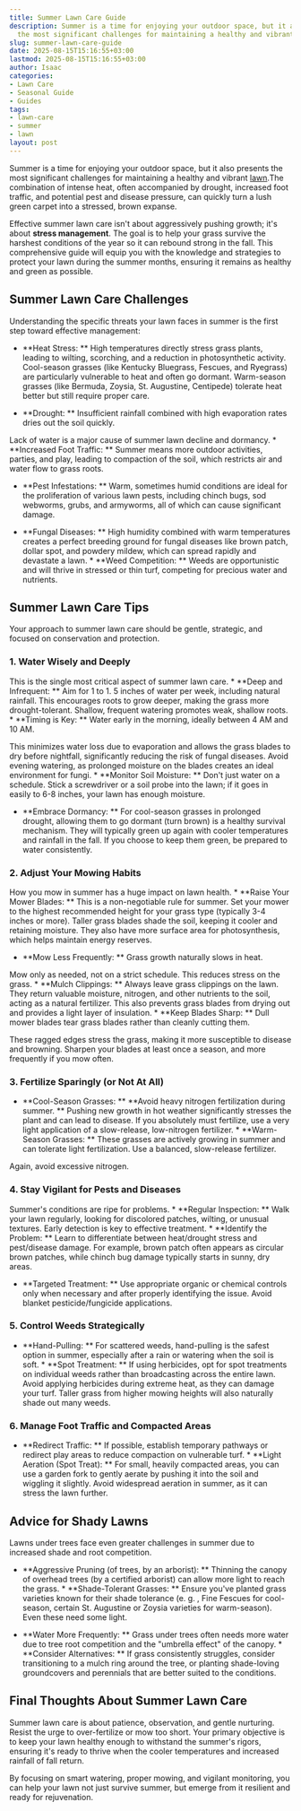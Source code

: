 ```yaml
---
title: Summer Lawn Care Guide
description: Summer is a time for enjoying your outdoor space, but it also presents
  the most significant challenges for maintaining a healthy and vibrant lawn.
slug: summer-lawn-care-guide
date: 2025-08-15T15:16:55+03:00
lastmod: 2025-08-15T15:16:55+03:00
author: Isaac
categories:
- Lawn Care
- Seasonal Guide
- Guides
tags:
- lawn-care
- summer
- lawn
layout: post
---
```

Summer is a time for enjoying your outdoor space, but it also presents the most significant challenges for maintaining a healthy and vibrant [lawn](https://pestpolicy.com/10-essential-lawn-and-garden-tools-for-fall/).The combination of intense heat, often accompanied by drought, increased foot traffic, and potential pest and disease pressure, can quickly turn a lush green carpet into a stressed, brown expanse.

Effective summer lawn care isn't about aggressively pushing growth; it's about **stress management**. The goal is to help your grass survive the harshest conditions of the year so it can rebound strong in the fall. This comprehensive guide will equip you with the knowledge and strategies to protect your lawn during the summer months, ensuring it remains as healthy and green as possible.

##  Summer Lawn Care Challenges

Understanding the specific threats your lawn faces in summer is the first step toward effective management:

* **Heat Stress: ** High temperatures directly stress grass plants, leading to wilting, scorching, and a reduction in photosynthetic activity. Cool-season grasses (like Kentucky Bluegrass, Fescues, and Ryegrass) are particularly vulnerable to heat and often go dormant. Warm-season grasses (like Bermuda, Zoysia, St. Augustine, Centipede) tolerate heat better but still require proper care.

* **Drought: ** Insufficient rainfall combined with high evaporation rates dries out the soil quickly.

Lack of water is a major cause of summer lawn decline and dormancy. * **Increased Foot Traffic: ** Summer means more outdoor activities, parties, and play, leading to compaction of the soil, which restricts air and water flow to grass roots.

* **Pest Infestations: ** Warm, sometimes humid conditions are ideal for the proliferation of various lawn pests, including chinch bugs, sod webworms, grubs, and armyworms, all of which can cause significant damage.

* **Fungal Diseases: ** High humidity combined with warm temperatures creates a perfect breeding ground for fungal diseases like brown patch, dollar spot, and powdery mildew, which can spread rapidly and devastate a lawn. * **Weed Competition: ** Weeds are opportunistic and will thrive in stressed or thin turf, competing for precious water and nutrients.

##  Summer Lawn Care Tips

Your approach to summer lawn care should be gentle, strategic, and focused on conservation and protection.

###  1. Water Wisely and Deeply

This is the single most critical aspect of summer lawn care. * **Deep and Infrequent: ** Aim for 1 to 1. 5 inches of water per week, including natural rainfall. This encourages roots to grow deeper, making the grass more drought-tolerant. Shallow, frequent watering promotes weak, shallow roots. * **Timing is Key: ** Water early in the morning, ideally between 4 AM and 10 AM.

This minimizes water loss due to evaporation and allows the grass blades to dry before nightfall, significantly reducing the risk of fungal diseases. Avoid evening watering, as prolonged moisture on the blades creates an ideal environment for fungi. * **Monitor Soil Moisture: ** Don't just water on a schedule. Stick a screwdriver or a soil probe into the lawn; if it goes in easily to 6-8 inches, your lawn has enough moisture.

* **Embrace Dormancy: ** For cool-season grasses in prolonged drought, allowing them to go dormant (turn brown) is a healthy survival mechanism. They will typically green up again with cooler temperatures and rainfall in the fall. If you choose to keep them green, be prepared to water consistently.

###  2. Adjust Your Mowing Habits

How you mow in summer has a huge impact on lawn health. * **Raise Your Mower Blades: ** This is a non-negotiable rule for summer. Set your mower to the highest recommended height for your grass type (typically 3-4 inches or more). Taller grass blades shade the soil, keeping it cooler and retaining moisture. They also have more surface area for photosynthesis, which helps maintain energy reserves.

* **Mow Less Frequently: ** Grass growth naturally slows in heat.

Mow only as needed, not on a strict schedule. This reduces stress on the grass. * **Mulch Clippings: ** Always leave grass clippings on the lawn. They return valuable moisture, nitrogen, and other nutrients to the soil, acting as a natural fertilizer. This also prevents grass blades from drying out and provides a light layer of insulation. * **Keep Blades Sharp: ** Dull mower blades tear grass blades rather than cleanly cutting them.

These ragged edges stress the grass, making it more susceptible to disease and browning. Sharpen your blades at least once a season, and more frequently if you mow often.

###  3. Fertilize Sparingly (or Not At All)

* **Cool-Season Grasses: ** **Avoid heavy nitrogen fertilization during summer. ** Pushing new growth in hot weather significantly stresses the plant and can lead to disease. If you absolutely must fertilize, use a very light application of a slow-release, low-nitrogen fertilizer. * **Warm-Season Grasses: ** These grasses are actively growing in summer and can tolerate light fertilization. Use a balanced, slow-release fertilizer.

Again, avoid excessive nitrogen.

###  4. Stay Vigilant for Pests and Diseases

Summer's conditions are ripe for problems. * **Regular Inspection: ** Walk your lawn regularly, looking for discolored patches, wilting, or unusual textures. Early detection is key to effective treatment. * **Identify the Problem: ** Learn to differentiate between heat/drought stress and pest/disease damage. For example, brown patch often appears as circular brown patches, while chinch bug damage typically starts in sunny, dry areas.

* **Targeted Treatment: ** Use appropriate organic or chemical controls only when necessary and after properly identifying the issue. Avoid blanket pesticide/fungicide applications.

###  5. Control Weeds Strategically

* **Hand-Pulling: ** For scattered weeds, hand-pulling is the safest option in summer, especially after a rain or watering when the soil is soft. * **Spot Treatment: ** If using herbicides, opt for spot treatments on individual weeds rather than broadcasting across the entire lawn. Avoid applying herbicides during extreme heat, as they can damage your turf. Taller grass from higher mowing heights will also naturally shade out many weeds.

###  6. Manage Foot Traffic and Compacted Areas

* **Redirect Traffic: ** If possible, establish temporary pathways or redirect play areas to reduce compaction on vulnerable turf. * **Light Aeration (Spot Treat): ** For small, heavily compacted areas, you can use a garden fork to gently aerate by pushing it into the soil and wiggling it slightly. Avoid widespread aeration in summer, as it can stress the lawn further.

##  Advice for Shady Lawns

Lawns under trees face even greater challenges in summer due to increased shade and root competition.

* **Aggressive Pruning (of trees, by an arborist): ** Thinning the canopy of overhead trees (by a certified arborist) can allow more light to reach the grass. * **Shade-Tolerant Grasses: ** Ensure you've planted grass varieties known for their shade tolerance (e. g. , Fine Fescues for cool-season, certain St. Augustine or Zoysia varieties for warm-season). Even these need some light.

* **Water More Frequently: ** Grass under trees often needs more water due to tree root competition and the "umbrella effect" of the canopy. * **Consider Alternatives: ** If grass consistently struggles, consider transitioning to a mulch ring around the tree, or planting shade-loving groundcovers and perennials that are better suited to the conditions.

##  Final Thoughts About Summer Lawn Care

Summer lawn care is about patience, observation, and gentle nurturing. Resist the urge to over-fertilize or mow too short. Your primary objective is to keep your lawn healthy enough to withstand the summer's rigors, ensuring it's ready to thrive when the cooler temperatures and increased rainfall of fall return.

By focusing on smart watering, proper mowing, and vigilant monitoring, you can help your lawn not just survive summer, but emerge from it resilient and ready for rejuvenation.
